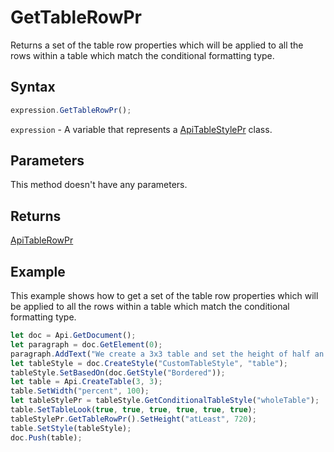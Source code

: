 # GetTableRowPr

Returns a set of the table row properties which will be applied to all the rows within a table which match the conditional formatting type.

## Syntax

```javascript
expression.GetTableRowPr();
```

`expression` - A variable that represents a [ApiTableStylePr](../ApiTableStylePr.md) class.

## Parameters

This method doesn't have any parameters.

## Returns

[ApiTableRowPr](../../ApiTableRowPr/ApiTableRowPr.md)

## Example

This example shows how to get a set of the table row properties which will be applied to all the rows within a table which match the conditional formatting type.

```javascript editor-
let doc = Api.GetDocument();
let paragraph = doc.GetElement(0);
paragraph.AddText("We create a 3x3 table and set the height of half an inch to all the rows:");
let tableStyle = doc.CreateStyle("CustomTableStyle", "table");
tableStyle.SetBasedOn(doc.GetStyle("Bordered"));
let table = Api.CreateTable(3, 3);
table.SetWidth("percent", 100);
let tableStylePr = tableStyle.GetConditionalTableStyle("wholeTable");
table.SetTableLook(true, true, true, true, true, true);
tableStylePr.GetTableRowPr().SetHeight("atLeast", 720);
table.SetStyle(tableStyle);
doc.Push(table);
```
